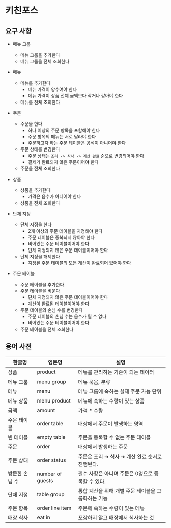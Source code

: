 # 키친포스

## 요구 사항


- 메뉴 그룹
  - 메뉴 그룹을 추가한다
  - 메뉴 그룹을 전체 조회한다

- 메뉴
  - 메뉴를 추가한다
    - 메뉴 가격이 양수여야 한다
    - 메뉴 가격이 상품 전체 금액보다 작거나 같아야 한다
  - 메뉴를 전체 조회한다

- 주문
  - 주문을 한다
    - 하나 이상의 주문 항목을 포함해야 한다
    - 주문 항목의 메뉴는 서로 달라야 한다
    - 주문하고자 하는 주문 테이블은 공석이 아니어야 한다
  - 주문 상태를 변경한다
    - 주문 상태는 `조리 -> 식사 -> 계산 완료` 순으로 변경되어야 한다
    - 결제가 완료되지 않은 주문이어야 한다
  - 주문을 전체 조회한다

- 상품
  - 상품을 추가한다
    - 가격은 음수가 아니어야 한다
  - 상품을 전체 조회한다

- 단체 지정
  - 단체 지정을 한다
    - 2개 이상의 주문 테이블을 지정해야 한다
    - 주문 테이블은 중복되지 않아야 한다
    - 비어있는 주문 테이블이어야 한다
    - 단체 지정되지 않은 주문 테이블이어야 한다
  - 단체 지정을 해제한다
    - 지정된 주문 테이블의 모든 계산이 완료되어 있어야 한다

- 주문 테이블
  - 주문 테이블을 추가한다
  - 주문 테이블을 비운다
    - 단체 지정되지 않은 주문 테이블이어야 한다
    - 계산이 완료된 테이블이어야 한다
  - 주문 테이블의 손님 수를 변경한다
    - 주문 테이블의 손님 수는 음수가 될 수 없다
    - 비어있는 주문 테이블이어야 한다
  - 주문 테이블을 전체 조회한다

## 용어 사전

| 한글명 | 영문명 | 설명 |
| --- | --- | --- |
| 상품 | product | 메뉴를 관리하는 기준이 되는 데이터 |
| 메뉴 그룹 | menu group | 메뉴 묶음, 분류 |
| 메뉴 | menu | 메뉴 그룹에 속하는 실제 주문 가능 단위 |
| 메뉴 상품 | menu product | 메뉴에 속하는 수량이 있는 상품 |
| 금액 | amount | 가격 * 수량 |
| 주문 테이블 | order table | 매장에서 주문이 발생하는 영역 |
| 빈 테이블 | empty table | 주문을 등록할 수 없는 주문 테이블 |
| 주문 | order | 매장에서 발생하는 주문 |
| 주문 상태 | order status | 주문은 조리 ➜ 식사 ➜ 계산 완료 순서로 진행된다. |
| 방문한 손님 수 | number of guests | 필수 사항은 아니며 주문은 0명으로 등록할 수 있다. |
| 단체 지정 | table group | 통합 계산을 위해 개별 주문 테이블을 그룹화하는 기능 |
| 주문 항목 | order line item | 주문에 속하는 수량이 있는 메뉴 |
| 매장 식사 | eat in | 포장하지 않고 매장에서 식사하는 것 |
